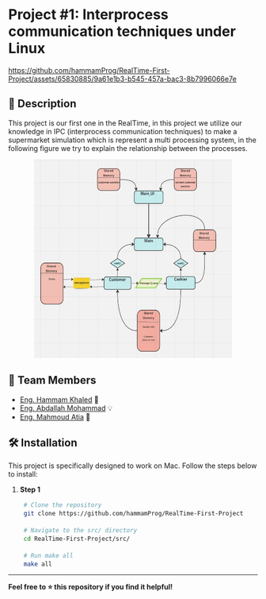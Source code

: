 # Project #1: Interprocess communication techniques under Linux



https://github.com/hammamProg/RealTime-First-Project/assets/65830885/9a61e1b3-b545-457a-bac3-8b7996066e7e



## 🚀 Description

This project is our first one in the RealTime, in this project we utilize our knowledge in IPC (interprocess communication techniques) to make a supermarket simulation which is represent a multi processing system, in the following figure we try to explain the relationship between the processes.  


<p align="center">
<img src="images/descriped_work.jpg" data-canonical-src="https://gyazo.com/eb5c5741b6a9a16c692170a41a49c858.png" width="400" height="400" />
</p>


## 👥 Team Members

- [Eng. Hammam Khaled](https://github.com/hammamProg) 🚀
- [Eng. Abdallah Mohammad](https://github.com/abdallahdaoud) 💡
- [Eng. Mahmoud Atia](https://github.com/mahmoud024) 🌟

## 🛠️ Installation

This project is specifically designed to work on Mac. Follow the steps below to install:

1. **Step 1**
   ```bash
    # Clone the repository
    git clone https://github.com/hammamProg/RealTime-First-Project

    # Navigate to the src/ directory
    cd RealTime-First-Project/src/

    # Run make all
    make all


---

**Feel free to ⭐️ this repository if you find it helpful!**
